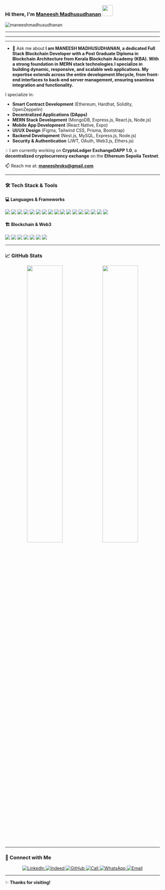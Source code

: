 ### Hi there, I'm [Maneesh Madhusudhanan](https://github.com/maneeshmadhusudhanan) <img src="https://media.giphy.com/media/hvRJCLFzcasrR4ia7z/giphy.gif" width="35px">

<p align="left"> <img src="https://komarev.com/ghpvc/?username=maneeshmadhusudhanan&label=Profile%20views&color=0e75b6&style=flat" alt="maneeshmadhusudhanan" /> </p>



-------

--------

---
  

- 💬 Ask me about **I am MANEESH MADHUSUDHANAN, a dedicated **Full Stack Blockchain Developer** with a Post Graduate Diploma in Blockchain Architecture from Kerala Blockchain Academy (KBA). With a strong foundation in MERN stack technologies.I specialize in building dynamic, responsive, and scalable web applications. My expertise extends across the entire development lifecycle, from front-end interfaces to back-end server management, ensuring seamless integration and functionality.**

I specialize in:
- **Smart Contract Development** (Ethereum, Hardhat, Solidity, OpenZeppelin)
- **Decentralized Applications (DApps)**
- **MERN Stack Development** (MongoDB, Express.js, React.js, Node.js)
- **Mobile App Development** (React Native, Expo)
- **UI/UX Design** (Figma, Tailwind CSS, Prisma, Bootstrap)
- **Backend Development** (Nest.js, MySQL, Express.js, Node.js)
- **Security & Authentication** (JWT, OAuth, Web3.js, Ethers.js)

💡 I am currently working on **CryptoLedger ExchangeDAPP 1.0**, a **decentralized cryptocurrency exchange** on the **Ethereum Sepolia Testnet**.

📫 Reach me at: **[maneeshroks@gmail.com](mailto:maneeshroks@gmail.com)**

---

### 🛠 Tech Stack & Tools

#### 💻 Languages & Frameworks

<p>
  <img src="https://img.shields.io/badge/JavaScript-F7DF1E?style=for-the-badge&logo=javascript&logoColor=black" />
  <img src="https://img.shields.io/badge/React.js-20232A?style=for-the-badge&logo=react&logoColor=61DAFB" />
  <img src="https://img.shields.io/badge/Next.js-000000?style=for-the-badge&logo=nextdotjs&logoColor=white" />
  <img src="https://img.shields.io/badge/Solidity-363636?style=for-the-badge&logo=solidity&logoColor=white" />
  <img src="https://img.shields.io/badge/Tailwind_CSS-38B2AC?style=for-the-badge&logo=tailwind-css&logoColor=white" />
  <img src="https://img.shields.io/badge/Node.js-43853D?style=for-the-badge&logo=node.js&logoColor=white" />
  <img src="https://img.shields.io/badge/Express.js-000000?style=for-the-badge&logo=express&logoColor=white" />
  <img src="https://img.shields.io/badge/NestJS-E0234E?style=for-the-badge&logo=nestjs&logoColor=white" />
  <img src="https://img.shields.io/badge/MongoDB-47A248?style=for-the-badge&logo=mongodb&logoColor=white" />
  <img src="https://img.shields.io/badge/MySQL-4479A1?style=for-the-badge&logo=mysql&logoColor=white" />
  <img src="https://img.shields.io/badge/Prisma-2D3748?style=for-the-badge&logo=prisma&logoColor=white" />
  <img src="https://img.shields.io/badge/React_Native-20232A?style=for-the-badge&logo=react&logoColor=61DAFB" />
  <img src="https://img.shields.io/badge/Expo-000020?style=for-the-badge&logo=expo&logoColor=white" />
  <img src="https://img.shields.io/badge/Figma-F24E1E?style=for-the-badge&logo=figma&logoColor=white" />
  <img src="https://img.shields.io/badge/Bootstrap-563D7C?style=for-the-badge&logo=bootstrap&logoColor=white" />
  <img src="https://img.shields.io/badge/HTML5-E34F26?style=for-the-badge&logo=html5&logoColor=white" />
  <img src="https://img.shields.io/badge/CSS3-1572B6?style=for-the-badge&logo=css3&logoColor=white" />
</p>


#### 🏗 Blockchain & Web3
<p>
  <img src="https://img.shields.io/badge/Ethereum-3C3C3D?style=for-the-badge&logo=ethereum&logoColor=white" />
    <img src="https://img.shields.io/badge/Solidity-363636?style=for-the-badge&logo=solidity&logoColor=white" />
  <img src="https://img.shields.io/badge/MetaMask-F6851D?style=for-the-badge&logo=metamask&logoColor=white" />
  <img src="https://img.shields.io/badge/Infura-EF3E42?style=for-the-badge&logo=infura&logoColor=white" />
  <img src="https://img.shields.io/badge/Hardhat-F4A261?style=for-the-badge&logoColor=white" />
  <img src="https://img.shields.io/badge/Web3.js-F16822?style=for-the-badge&logoColor=white" />
  <img src="https://img.shields.io/badge/Ethers.js-3C3C3D?style=for-the-badge&logoColor=white" />
</p>

---

### 📈 GitHub Stats
<p align="center">
  <img width="48%" src="https://github-readme-stats.vercel.app/api?username=maneeshmadhusudhanan&show_icons=true&theme=radical" />
  <img width="48%" src="https://github-readme-streak-stats.herokuapp.com/?user=maneeshmadhusudhanan&theme=radical" />
</p>

---

### 📣 Connect with Me
<p align="center">
  <!-- Professional Networks -->
  <a href="https://www.linkedin.com/in/maneesh-madhusudhanan-50967a132/" target="_blank">
    <img src="https://img.shields.io/badge/-LinkedIn-0A66C2?style=for-the-badge&logo=linkedin&logoColor=white" alt="LinkedIn"/>
  </a>
  <a href="https://profile.indeed.com/?hl=en_IN&co=IN&from=gnav-indapply-SmartApply&_ga=2.167508089.637766814.1742099316-764413216.1742099133" target="_blank">
    <img src="https://img.shields.io/badge/-Indeed-003A9B?style=for-the-badge&logo=indeed&logoColor=white" alt="Indeed"/>
  </a>

  <!-- Code & Collaboration -->
  <a href="https://github.com/maneeshmadhusudhanan" target="_blank">
    <img src="https://img.shields.io/badge/-GitHub-181717?style=for-the-badge&logo=github&logoColor=white" alt="GitHub"/>
  </a>

  <!-- Direct Communication -->
  <a href="tel:+918281422036">
    <img src="https://img.shields.io/badge/-Call-25D366?style=for-the-badge&logo=whatsapp&logoColor=white" alt="Call"/>
  </a>
  <a href="https://wa.me/918281422036">
    <img src="https://img.shields.io/badge/-Message-25D366?style=for-the-badge&logo=whatsapp&logoColor=white" alt="WhatsApp"/>
  </a>
  <a href="mailto:maneeshroks@gmail.com">
    <img src="https://img.shields.io/badge/-Email-EA4335?style=for-the-badge&logo=gmail&logoColor=white" alt="Email"/>
  </a>
</p>

---

✨ **Thanks for visiting!**


